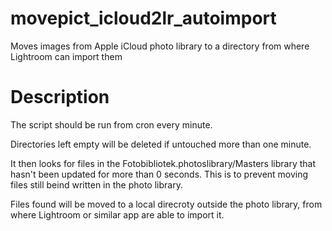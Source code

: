 # movepict_icloud2lr_autoimport
Moves images from Apple iCloud photo library to a directory from where Lightroom can import them

Description
===
The script should be run from cron every minute.

Directories left empty will be deleted if untouched more than one minute.

It then looks for files in the Fotobibliotek.photoslibrary/Masters library that hasn't been updated for more than 0 seconds. This is to prevent moving files still beind written in the photo library.

Files found will be moved to a local direcroty outside the photo library, from where Lightroom or similar app are able to import it.
